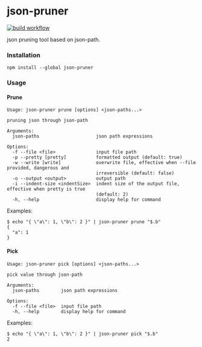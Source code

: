 
json-pruner
====

[![build workflow](https://github.com/hungtcs/json-pruner/actions/workflows/build.yml/badge.svg)](https://github.com/hungtcs/json-pruner/actions/workflows/build.yml)

json pruning tool based on json-path.

### Installation

```shell
npm install --global json-pruner
```

### Usage

#### Prune
```shell
Usage: json-pruner prune [options] <json-paths...>

pruning json through json-path

Arguments:
  json-paths                     json path expressions

Options:
  -f --file <file>               input file path
  -p --pretty [pretty]           formatted output (default: true)
  -w --write [write]             overwrite file, effective when --file provided, dangerous and
                                 irreversible (default: false)
  -o --output <output>           output path
  -i --indent-size <indentSize>  indent size of the output file, effective when pretty is true
                                 (default: 2)
  -h, --help                     display help for command
```

Examples:
```shell
$ echo "{ \"a\": 1, \"b\": 2 }" | json-pruner prune "$.b"
{
  "a": 1
}
```

#### Pick

```shell
Usage: json-pruner pick [options] <json-paths...>

pick value through json-path

Arguments:
  json-paths        json path expressions

Options:
  -f --file <file>  input file path
  -h, --help        display help for command
```

Examples:
```shell
$ echo "{ \"a\": 1, \"b\": 2 }" | json-pruner pick "$.b"
2
```
